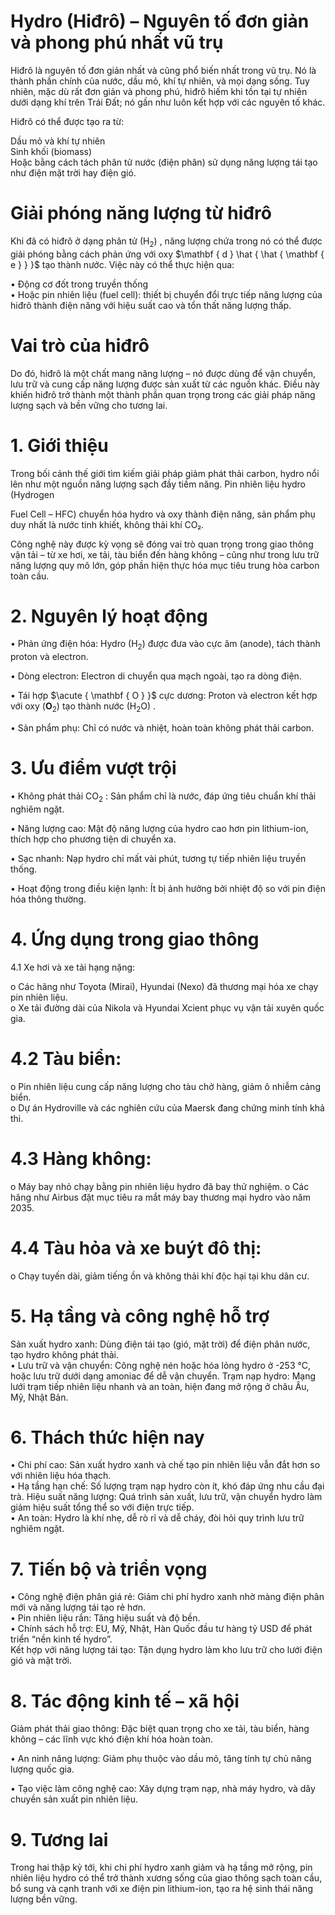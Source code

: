 

# Hydro (Hiđrô) – Nguyên tố đơn giản và phong phú nhất vũ trụ

Hiđrô là nguyên tố đơn giản nhất và cũng phổ biến nhất trong vũ trụ. Nó là thành phần chính của nước, dầu mỏ, khí tự nhiên, và mọi dạng sống. Tuy nhiên, mặc dù rất đơn giản và phong phú, hiđrô hiếm khi tồn tại tự nhiên dưới dạng khí trên Trái Đất; nó gần như luôn kết hợp với các nguyên tố khác.

Hiđrô có thể được tạo ra từ:

Dầu mỏ và khí tự nhiên   
Sinh khối (biomass)   
Hoặc bằng cách tách phân tử nước (điện phân) sử dụng năng lượng tái tạo như điện mặt trời hay điện gió.

# Giải phóng năng lượng từ hiđrô

Khi đã có hiđrô ở dạng phân tử $\left( \mathrm { H } _ { 2 } \right)$ , năng lượng chứa trong nó có thể được giải phóng bằng cách phản ứng với oxy $\mathbf { d } \hat { \hat { \mathbf { e } } }$ tạo thành nước. Việc này có thể thực hiện qua:

• Động cơ đốt trong truyền thống   
• Hoặc pin nhiên liệu (fuel cell): thiết bị chuyển đổi trực tiếp năng lượng của hiđrô thành điện năng với hiệu suất cao và tổn thất năng lượng thấp.

# Vai trò của hiđrô

Do đó, hiđrô là một chất mang năng lượng – nó được dùng để vận chuyển, lưu trữ và cung cấp năng lượng được sản xuất từ các nguồn khác. Điều này khiến hiđrô trở thành một thành phần quan trọng trong các giải pháp năng lượng sạch và bền vững cho tương lai.

# 1. Giới thiệu

Trong bối cảnh thế giới tìm kiếm giải pháp giảm phát thải carbon, hydro nổi lên như một nguồn năng lượng sạch đầy tiềm năng. Pin nhiên liệu hydro (Hydrogen



Fuel Cell – HFC) chuyển hóa hydro và oxy thành điện năng, sản phẩm phụ duy nhất là nước tinh khiết, không thải khí CO₂.

Công nghệ này được kỳ vọng sẽ đóng vai trò quan trọng trong giao thông vận tải – từ xe hơi, xe tải, tàu biển đến hàng không – cũng như trong lưu trữ năng lượng quy mô lớn, góp phần hiện thực hóa mục tiêu trung hòa carbon toàn cầu.

# 2. Nguyên lý hoạt động

• Phản ứng điện hóa: Hydro $\left( \mathrm { H } _ { 2 } \right)$ được đưa vào cực âm (anode), tách thành proton và electron.

• Dòng electron: Electron di chuyển qua mạch ngoài, tạo ra dòng điện.

• Tái hợp $\acute { \mathbf { O } }$ cực dương: Proton và electron kết hợp với oxy $( \mathbf { O } _ { 2 } )$ tạo thành nước $\mathrm { ( H } _ { 2 } \mathrm { O } )$ .

• Sản phẩm phụ: Chỉ có nước và nhiệt, hoàn toàn không phát thải carbon.

# 3. Ưu điểm vượt trội

• Không phát thải $\mathrm { C O } _ { 2 }$ : Sản phẩm chỉ là nước, đáp ứng tiêu chuẩn khí thải nghiêm ngặt.

• Năng lượng cao: Mật độ năng lượng của hydro cao hơn pin lithium-ion, thích hợp cho phương tiện di chuyển xa.

• Sạc nhanh: Nạp hydro chỉ mất vài phút, tương tự tiếp nhiên liệu truyền thống.

• Hoạt động trong điều kiện lạnh: Ít bị ảnh hưởng bởi nhiệt độ so với pin điện hóa thông thường.

# 4. Ứng dụng trong giao thông

4.1 Xe hơi và xe tải hạng nặng:



o Các hãng như Toyota (Mirai), Hyundai (Nexo) đã thương mại hóa xe chạy pin nhiên liệu.   
o Xe tải đường dài của Nikola và Hyundai Xcient phục vụ vận tải xuyên quốc gia.

# 4.2 Tàu biển:

o Pin nhiên liệu cung cấp năng lượng cho tàu chở hàng, giảm ô nhiễm cảng biển.   
o Dự án Hydroville và các nghiên cứu của Maersk đang chứng minh tính khả thi.

# 4.3 Hàng không:

o Máy bay nhỏ chạy bằng pin nhiên liệu hydro đã bay thử nghiệm. o Các hãng như Airbus đặt mục tiêu ra mắt máy bay thương mại hydro vào năm 2035.

# 4.4 Tàu hỏa và xe buýt đô thị:

o Chạy tuyến dài, giảm tiếng ồn và không thải khí độc hại tại khu dân cư.

# 5. Hạ tầng và công nghệ hỗ trợ

Sản xuất hydro xanh: Dùng điện tái tạo (gió, mặt trời) để điện phân nước, tạo hydro không phát thải.   
• Lưu trữ và vận chuyển: Công nghệ nén hoặc hóa lỏng hydro ở -253 °C, hoặc lưu trữ dưới dạng amoniac để dễ vận chuyển. Trạm nạp hydro: Mạng lưới trạm tiếp nhiên liệu nhanh và an toàn, hiện đang mở rộng ở châu Âu, Mỹ, Nhật Bản.

# 6. Thách thức hiện nay



• Chi phí cao: Sản xuất hydro xanh và chế tạo pin nhiên liệu vẫn đắt hơn so với nhiên liệu hóa thạch.   
• Hạ tầng hạn chế: Số lượng trạm nạp hydro còn ít, khó đáp ứng nhu cầu đại trà. Hiệu suất năng lượng: Quá trình sản xuất, lưu trữ, vận chuyển hydro làm giảm hiệu suất tổng thể so với điện trực tiếp.   
• An toàn: Hydro là khí nhẹ, dễ rò rỉ và dễ cháy, đòi hỏi quy trình lưu trữ nghiêm ngặt.

# 7. Tiến bộ và triển vọng

• Công nghệ điện phân giá rẻ: Giảm chi phí hydro xanh nhờ màng điện phân mới và năng lượng tái tạo rẻ hơn.   
• Pin nhiên liệu rắn: Tăng hiệu suất và độ bền.   
• Chính sách hỗ trợ: EU, Mỹ, Nhật, Hàn Quốc đầu tư hàng tỷ USD để phát triển “nền kinh tế hydro”.   
Kết hợp với năng lượng tái tạo: Tận dụng hydro làm kho lưu trữ cho lưới điện gió và mặt trời.

# 8. Tác động kinh tế – xã hội

Giảm phát thải giao thông: Đặc biệt quan trọng cho xe tải, tàu biển, hàng không – các lĩnh vực khó điện khí hóa hoàn toàn.

• An ninh năng lượng: Giảm phụ thuộc vào dầu mỏ, tăng tính tự chủ năng lượng quốc gia.

• Tạo việc làm công nghệ cao: Xây dựng trạm nạp, nhà máy hydro, và dây chuyền sản xuất pin nhiên liệu.



# 9. Tương lai

Trong hai thập kỷ tới, khi chi phí hydro xanh giảm và hạ tầng mở rộng, pin nhiên liệu hydro có thể trở thành xương sống của giao thông sạch toàn cầu, bổ sung và cạnh tranh với xe điện pin lithium-ion, tạo ra hệ sinh thái năng lượng bền vững.